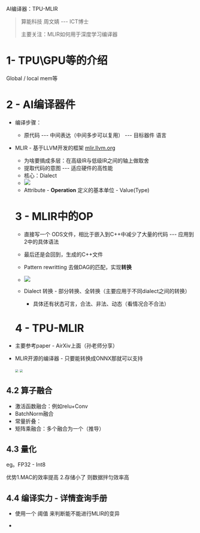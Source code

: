 AI编译器：TPU-MLIR

> 算能科技 周文婧 --- ICT博士
>
> 主要关注：MLIR如何用于深度学习编译器

# 1- TPU\GPU等的介绍

Global / local mem等

# 2 - AI编译器件

+ 编译步骤：

  + 原代码 --- 中间表达（中间多步可以复用） --- 目标器件 语言

+ MLIR - 基于LLVM开发的框架 [mlir.llvm.org](https://mlir.llvm.org/)

  + 为啥要搞成多层：在高级IR与低级IR之间的轴上做取舍
  + 提取代码的意图 --- 适应硬件的高性能
  + 核心：Dialect 
  + <img src = 'https://s3.bmp.ovh/imgs/2023/09/20/c62062e4d24e3616.png' >
  + Attribute - **Operation** 定义的基本单位 - Value(Type)

  

  # 3 - MLIR中的OP

  + 直接写一个 ODS文件，相比于嵌入到C++中减少了大量的代码 --- 应用到2中的具体语法
  + 最后还是会回到，生成的C++文件
  + Pattern rewritting 去做DAG的匹配，实现**转换**
  + ![](https://s3.bmp.ovh/imgs/2023/09/20/d796d4e8f5515840.png)

  + Dialect 转换 - 部分转换、全转换（主要应用于不同dialect之间的转换）
    + 具体还有状态可言，合法、非法、动态（看情况合不合法）

  # 4 - TPU-MLIR

+ 主要参考paper - AirXiv上面（孙老师分享）

+ MLIR开源的编译器 - 只要能转换成ONNX那就可以支持

  <img src="https://s3.bmp.ovh/imgs/2023/09/20/7b6258ddbce5f1ad.png" style="zoom:50%;" />

  <img src="https://s3.bmp.ovh/imgs/2023/09/20/85c943f7e44d867c.png" style="zoom:50%;" />

## 4.2 **算子融合** 

+ 激活函数融合：例如relu+Conv
+ BatchNorm融合
+ 常量折叠：
+ 矩阵乘融合：多个融合为一个（推导）

## 4.3 量化

eg。FP32 - Int8

优势1.MAC的效率提高  2.存储小了 则数据拌匀效率高

## 4.4 编译实力 - 详情查询手册

+ 使用一个 阈值 来判断能不能进行MLIR的变异

+ 

  